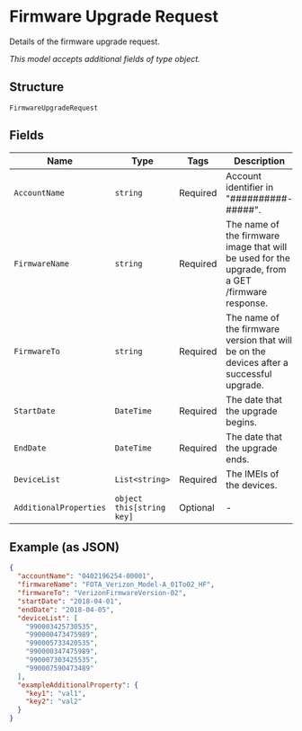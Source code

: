 
# Firmware Upgrade Request

Details of the firmware upgrade request.

*This model accepts additional fields of type object.*

## Structure

`FirmwareUpgradeRequest`

## Fields

| Name | Type | Tags | Description |
|  --- | --- | --- | --- |
| `AccountName` | `string` | Required | Account identifier in "##########-#####". |
| `FirmwareName` | `string` | Required | The name of the firmware image that will be used for the upgrade, from a GET /firmware response. |
| `FirmwareTo` | `string` | Required | The name of the firmware version that will be on the devices after a successful upgrade. |
| `StartDate` | `DateTime` | Required | The date that the upgrade begins. |
| `EndDate` | `DateTime` | Required | The date that the upgrade ends. |
| `DeviceList` | `List<string>` | Required | The IMEIs of the devices. |
| `AdditionalProperties` | `object this[string key]` | Optional | - |

## Example (as JSON)

```json
{
  "accountName": "0402196254-00001",
  "firmwareName": "FOTA_Verizon_Model-A_01To02_HF",
  "firmwareTo": "VerizonFirmwareVersion-02",
  "startDate": "2018-04-01",
  "endDate": "2018-04-05",
  "deviceList": [
    "990003425730535",
    "990000473475989",
    "990005733420535",
    "990000347475989",
    "990007303425535",
    "990007590473489"
  ],
  "exampleAdditionalProperty": {
    "key1": "val1",
    "key2": "val2"
  }
}
```

